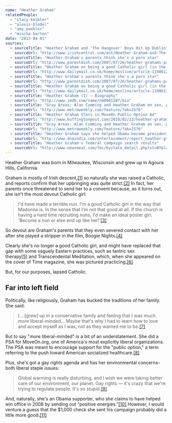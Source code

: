 ```yaml
---
name: "Heather Graham"
relatedPeople:
  - "stacy-keibler"
  - "alexis-bledel"
  - "amy-poehler"
  - "mischa-barton"
date: "2013-04-01"
sources:
  - sourceTitle: "Heather Graham and 'The Hangover' Boys Hit Up Dublin"
    sourceUrl: "http://www.irishcentral.com/ent/Heather-Graham-and-The-Hangover-boys-hit-up-Dublin-48488077.html"
  - sourceTitle: "Heather Graham's parents think she's a porn star"
    sourceUrl: "http://www.parentdish.com/2007/07/26/heather-grahams-parents-think-shes-a-porn-star/"
  - sourceTitle: "Heather Graham on being a good Catholic girl (in the way Madonna is)"
    sourceUrl: "http://www.dailymail.co.uk/home/moslive/article-1190612/Heather-Graham-good-Catholic-girl-way-Madonna-is.html"
  - sourceTitle: "Heather Graham's parents think she's a porn star"
    sourceUrl: "http://www.parentdish.com/2007/07/26/heather-grahams-parents-think-shes-a-porn-star/"
  - sourceTitle: "Heather Graham on being a good Catholic girl (in the way Madonna is)"
    sourceUrl: "http://www.dailymail.co.uk/home/moslive/article-1190612/Heather-Graham-good-Catholic-girl-way-Madonna-is.html"
  - sourceTitle: "Heather Graham (I) – Biography"
    sourceUrl: "http://www.imdb.com/name/nm0001287/bio"
  - sourceTitle: "Gray Areas: Alan Cumming and Heather Graham on sex, politics, lesbian chic and their new movie 'Gray Matters.'"
    sourceUrl: "http://www.metroweekly.com/feature/?ak=2576"
  - sourceTitle: "Heather Graham Stars in MoveOn Public Option Ad"
    sourceUrl: "http://www.huffingtonpost.com/2010/02/23/heather-graham-stars-in-m_n_473101.html"
  - sourceTitle: "Gray Areas: Alan Cumming and Heather Graham on sex, politics, lesbian chic and their new movie 'Gray Matters.'"
    sourceUrl: "http://www.metroweekly.com/feature/?ak=2576"
  - sourceTitle: "Heather Graham says she helped Obama become president through witchcraft"
    sourceUrl: "http://www.dnaindia.com/entertainment/report_heather-graham-says-she-helped-obama-become-president-through-witchcraft_1318326"
  - sourceTitle: "Heather Graham's federal campaign search results"
    sourceUrl: "http://www.newsmeat.com/fec/bystate_detail.php?st=NY&last=Graham&first=Heather"
---
```


Heather Graham was born in Milwaukee, Wisconsin and grew up in Agoura Hills, California.

Graham is mostly of Irish descent,<a class="source-citation" href="http://www.irishcentral.com/ent/Heather-Graham-and-The-Hangover-boys-hit-up-Dublin-48488077.html" title="Heather Graham and &apos;The Hangover&apos; Boys Hit Up Dublin">[1]</a> so naturally she was raised a Catholic, and reports confirm that her upbringing was quite strict.<a class="source-citation" href="http://www.parentdish.com/2007/07/26/heather-grahams-parents-think-shes-a-porn-star/" title="Heather Graham&apos;s parents think she&apos;s a porn star">[2]</a> In fact, her parents once threatened to send her to a convent because, as it turns out, she isn't the most devout Catholic girl:

>I'd have made a terrible nun. I'm a good Catholic girl in the way that Madonna is. In the sense that I'm not that good at all. If the church is having a hard time recruiting nuns, I'd make an ideal poster girl. 'Become a nun or else end up like her!'<a class="source-citation" href="http://www.dailymail.co.uk/home/moslive/article-1190612/Heather-Graham-good-Catholic-girl-way-Madonna-is.html" title="Heather Graham on being a good Catholic girl (in the way Madonna is)">[3]</a>

So devout are Graham's parents that they even severed contact with her after she played a stripper in the film, Boogie Nights.<a class="source-citation" href="http://www.parentdish.com/2007/07/26/heather-grahams-parents-think-shes-a-porn-star/" title="Heather Graham&apos;s parents think she&apos;s a porn star">[4]</a>

Clearly she's no longer a good Catholic girl, and might have replaced that gap with some vaguely Eastern practices, such as tantric sex therapy<a class="source-citation" href="http://www.dailymail.co.uk/home/moslive/article-1190612/Heather-Graham-good-Catholic-girl-way-Madonna-is.html" title="Heather Graham on being a good Catholic girl (in the way Madonna is)">[5]</a> and Transcendental Meditation, which, when she appeared on the cover of Time magazine, she was pictured practicing.<a class="source-citation" href="http://www.imdb.com/name/nm0001287/bio" title="Heather Graham (I) – Biography">[6]</a>

But, for our purposes, lapsed Catholic.


## Far into left field

Politically, like religiously, Graham has bucked the traditions of her family. She said:

>I… [grew] up in a conservative family and feeling that I was much more liberal-minded… Maybe that's why I had to learn how to love and accept myself as I was, not as they wanted me to be.<a class="source-citation" href="http://www.metroweekly.com/feature/?ak=2576" title="Gray Areas: Alan Cumming and Heather Graham on sex, politics, lesbian chic and their new movie &apos;Gray Matters.&apos;">[7]</a>

But to say "more liberal-minded" is a bit of an understatement. She did a PSA for MoveOn.org, one of America's most explicitly liberal organizations. The PSA was meant to encourage support for the "public option," a term referring to the push toward American socialized healthcare.<a class="source-citation" href="http://www.huffingtonpost.com/2010/02/23/heather-graham-stars-in-m_n_473101.html" title="Heather Graham Stars in MoveOn Public Option Ad">[8]</a>

Plus, she's got a gay rights agenda and has her environmental concerns–both liberal staple issues:

>Global warming is really disturbing, and I wish we were taking better care of our environment, our planet. Gay rights — it's crazy that we're trying to regulate people. It's so stupid.<a class="source-citation" href="http://www.metroweekly.com/feature/?ak=2576" title="Gray Areas: Alan Cumming and Heather Graham on sex, politics, lesbian chic and their new movie &apos;Gray Matters.&apos;">[9]</a>

And, naturally, she's an Obama supporter, who she claims to have helped win office in 2008 by sending out "positive energies."<a class="source-citation" href="http://www.dnaindia.com/entertainment/report_heather-graham-says-she-helped-obama-become-president-through-witchcraft_1318326" title="Heather Graham says she helped Obama become president through witchcraft">[10]</a> However, I would venture a guess that the $1,000 check she sent his campaign probably did a little more good.<a class="source-citation" href="http://www.newsmeat.com/fec/bystate_detail.php?st=NY&last=Graham&first=Heather" title="Heather Graham&apos;s federal campaign search results">[11]</a>